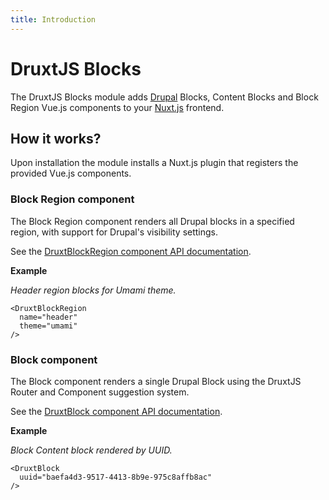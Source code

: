 ```yaml
---
title: Introduction
---
```


# DruxtJS Blocks

The DruxtJS Blocks module adds [Drupal](https://drupal.org) Blocks, Content Blocks and Block Region Vue.js components to your [Nuxt.js](https://nuxtjs.org) frontend.


## How it works?

Upon installation the module installs a Nuxt.js plugin that registers the provided Vue.js components.


### Block Region component

The Block Region component renders all Drupal blocks in a specified region, with support for Drupal's visibility settings.

See the [DruxtBlockRegion component API documentation](../api/components/DruxtBlockRegion).


**Example**

_Header region blocks for Umami theme._

```vue live
<DruxtBlockRegion
  name="header"
  theme="umami"
/>
```


### Block component

The Block component renders a single Drupal Block using the DruxtJS Router and Component suggestion system.

See the [DruxtBlock component API documentation](../api/components/DruxtBlock).


**Example**

_Block Content block rendered by UUID._

```vue live
<DruxtBlock
  uuid="baefa4d3-9517-4413-8b9e-975c8affb8ac"
/>
```
